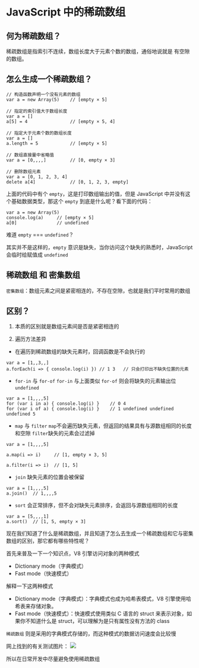 # JavaScript 中的稀疏数组


## 何为稀疏数组？
稀疏数组是指索引不连续，数组长度大于元素个数的数组，通俗地说就是 有空隙的数组。

## 怎么生成一个稀疏数组？
```
// 构造函数声明一个没有元素的数组
var a = new Array(5)    // [empty × 5]

// 指定的索引值大于数组长度
var a = []
a[5] = 4                // [empty × 5, 4]

// 指定大于元素个数的数组长度
var a = []
a.length = 5            // [empty × 5]

// 数组直接量中省略值
var a = [0,,,,]         // [0, empty × 3]

// 删除数组元素
var a = [0, 1, 2, 3, 4]
delete a[4]             // [0, 1, 2, 3, empty]
```

上面的代码中有个 `empty`，这是打印数组输出的值，但是 JavaScript 中并没有这个基础数据类型，那这个 `empty` 到底是什么呢？看下面的代码：

```
var a = new Array(5)
console.log(a)     // [empty × 5]
a[0]               // undefined
```

难道 `empty` === `undefined`？

其实并不是这样的，`empty` 意识是缺失，当你访问这个缺失的熟悉时，JavaScript 会临时给赋值成 `undefined`

## 稀疏数组 和 密集数组

`密集数组`：数组元素之间是紧密相连的，不存在空隙，也就是我们平时常用的数组

## 区别？

1. 本质的区别就是数组元素间是否是紧密相连的

2. 遍历方法差异
- 在遍历到稀疏数组的缺失元素时，回调函数是不会执行的
```
var a = [1,,3,,]
a.forEach(i => { console.log(i) }) // 1 3   // 只会打印出不缺失位置的元素
```

- `for-in` 与 `for-of`
`for-in` 与上面类似
`for-of` 则会将缺失的元素输出位 `undefined`
```
var a = [1,,,,5]
for (var i in a) { console.log(i) }    // 0 4
for (var i of a) { console.log(i) }    // 1 undefined undefined undefined 5
```

- `map` 与 `filter`
`map`不会遍历缺失元素，但返回的结果具有与源数组相同的长度和空隙
`filter`缺失的元素会过滤掉
```
var a = [1,,,,5]

a.map(i => i)     // [1, empty × 3, 5]

a.filter(i => i)  // [1, 5]
```

- `join`
缺失元素的位置会被保留
```
var a = [1,,,,5]
a.join()  // 1,,,,5
```

- `sort`
会正常排序，但不会对缺失元素排序，会返回与源数组相同的长度
```
var a = [5,,,,1]
a.sort()  // [1, 5, empty × 3]
```


现在我们知道了什么是稀疏数组，并且知道了怎么去生成一个稀疏数组和它与密集数组的区别，那它都有哪些特性呢？

首先来普及一下一个知识点，V8 引擎访问对象的两种模式
- Dictionary mode（字典模式）
- Fast mode（快速模式）

解释一下这两种模式
- Dictionary mode（字典模式）：字典模式也成为哈希表模式，V8 引擎使用哈希表来存储对象。
- Fast mode（快速模式）：快速模式使用类似 C 语言的 struct 来表示对象，如果你不知道什么是 struct，可以理解为是只有属性没有方法的 class

`稀疏数组` 则是采用的字典模式存储的，而这种模式的数据访问速度会比较慢

网上找到的有关测试图片：
![](https://camo.githubusercontent.com/00fb0f85604cfec2331c16c3dd9b4a745e114d8b/68747470733a2f2f75706c6f61642d696d616765732e6a69616e7368752e696f2f75706c6f61645f696d616765732f31363736373330312d626633386634383238313436343333382e706e673f696d6167654d6f6772322f6175746f2d6f7269656e742f7374726970253743696d61676556696577322f322f772f31323430)

所以在日常开发中尽量避免使用稀疏数组
